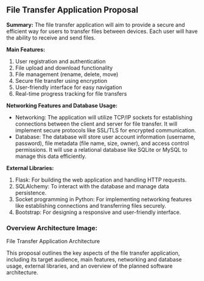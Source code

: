 ## File Transfer Application Proposal

**Summary:**
The file transfer application will aim to provide a secure and efficient way for users to transfer files between devices. Each user will have the ability to receive and send files.

**Main Features:**
1. User registration and authentication
2. File upload and download functionality
3. File management (rename, delete, move)
4. Secure file transfer using encryption
5. User-friendly interface for easy navigation
6. Real-time progress tracking for file transfers

**Networking Features and Database Usage:**
- Networking: The application will utilize TCP/IP sockets for establishing connections between the client and server for file transfer. It will implement secure protocols like SSL/TLS for encrypted communication.
- Database: The database will store user account information (username, password), file metadata (file name, size, owner), and access control permissions. It will use a relational database like SQLite or MySQL to manage this data efficiently.

**External Libraries:**
1. Flask: For building the web application and handling HTTP requests.
2. SQLAlchemy: To interact with the database and manage data persistence.
3. Socket programming in Python: For implementing networking features like establishing connections and transferring files securely.
4. Bootstrap: For designing a responsive and user-friendly interface.

### Overview Architecture Image:
File Transfer Application Architecture

This proposal outlines the key aspects of the file transfer application, including its target audience, main features, networking and database usage, external libraries, and an overview of the planned software architecture.